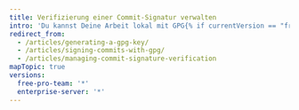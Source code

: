 ```yaml
---
title: Verifizierung einer Commit-Signatur verwalten
intro: 'Du kannst Deine Arbeit lokal mit GPG{% if currentVersion == "free-pro-team@latest" or currentVersion ver_gt "enterprise-server@2.14" %} oder S/MIME{% endif %} signieren. {{ site.data.variables.product.product_name }} verifiziert diese Signaturen, damit andere Personen wissen, dass Deine Commits aus einer vertrauenswürdigen Quelle stammen.{% if currentVersion == "free-pro-team@latest" %} {{ site.data.variables.product.product_name }} signiert Commits automatisch, wenn Du sie über die {{ site.data.variables.product.product_name }}-Weboberfläche erstellt hast.{% endif %}'
redirect_from:
  - /articles/generating-a-gpg-key/
  - /articles/signing-commits-with-gpg/
  - /articles/managing-commit-signature-verification
mapTopic: true
versions:
  free-pro-team: '*'
  enterprise-server: '*'
---
```


